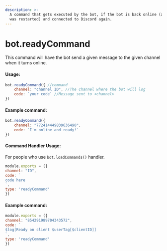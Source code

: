 ```yaml
---
description: >-
  A command that gets executed by the bot, if the bot is back online (after bot
  was restarted) and connected to Discord again.
---
```


# bot.readyCommand

This command will have the bot send a given message to the given channel when it turns online.

#### Usage:

```javascript
bot.readyCommand({ //command
    channel: "channel ID", //The channel where the bot will log
    code: `your code` //Message sent to <channel>
})
```

#### Example command:

```javascript
bot.readyCommand({
    channel: "772414449839636490",
    code: `I'm online and ready!`
})
```

#### Command Handler Usage:
For people who use `bot.loadCommands()` handler.
```javascript
module.exports = ({
channel: "ID",
code: `
code here
`,
type: 'readyCommand'
})
```
#### Example command:

```javascript
module.exports = ({
channel: "854291989704343572",
code: `
$log[Ready on client $userTag[$clientID]]
`,
type: 'readyCommand'
})
```
